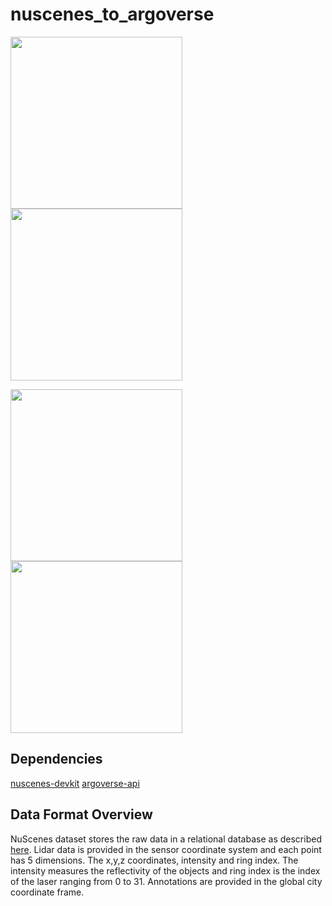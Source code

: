 # nuscenes_to_argoverse

<p align="left">
  <img src="https://user-images.githubusercontent.com/15787503/96957491-c79e7f00-14c8-11eb-8eaf-32c2b01f4124.gif" height="275">
  <img src="https://user-images.githubusercontent.com/15787503/96957715-63c88600-14c9-11eb-9476-8469c4b2fe17.gif" height="275">
</p>
<p align="left">
  <img src="https://user-images.githubusercontent.com/15787503/96957958-11d43000-14ca-11eb-9b25-e58798d5f318.gif" height="275">
  <img src="https://user-images.githubusercontent.com/15787503/96958977-f585c280-14cc-11eb-8f38-1853e30bd1de.gif" height="275">
</p>

## Dependencies

[nuscenes-devkit](https://github.com/nutonomy/nuscenes-devkit/blob/bccad8f0ee19afd963f41ae36133ae05516a7ed3/docs/installation.md)
[argoverse-api](https://github.com/argoai/argoverse-api#installation)

## Data Format Overview

NuScenes dataset stores the raw data in a relational database as described [here](https://github.com/nutonomy/nuscenes-devkit/blob/bccad8f0ee19afd963f41ae36133ae05516a7ed3/docs/schema_nuscenes.md).
Lidar data is provided in the sensor coordinate system and each point has 5 dimensions. The x,y,z coordinates, intensity and ring index. The intensity measures the reflectivity of the objects and ring index is the index of the laser ranging from 0 to 31.
Annotations are provided in the global city coordinate frame.